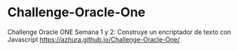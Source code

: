 # Challenge-Oracle-One
Challenge Oracle ONE Semana 1 y 2:
Construye un encriptador de texto con Javascript
https://azhura.github.io/Challenge-Oracle-One/
